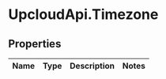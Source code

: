 # UpcloudApi.Timezone

## Properties
Name | Type | Description | Notes
------------ | ------------- | ------------- | -------------


